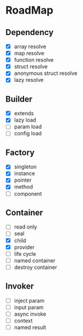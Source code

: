 # RoadMap

## Dependency 
- [x] array resolve
- [x] map resolve
- [x] function resolve
- [x] struct resolve
- [x] anonymous struct resolve
- [x] lazy resolve

## Builder
- [x] extends 
- [x] lazy load
- [ ] param load
- [ ] config load

## Factory
- [x] singleton 
- [x] instance
- [x] pointer
- [x] method 
- [ ] component

## Container
- [ ] read only 
- [ ] seal
- [X] child
- [X] provider
- [ ] life cycle
- [ ] named container
- [ ] destroy container

## Invoker
- [ ] inject param
- [ ] input param
- [ ] async invoke
- [ ] context
- [ ] named result